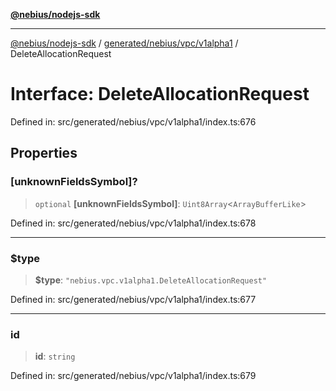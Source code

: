 [**@nebius/nodejs-sdk**](../../../../../README.md)

---

[@nebius/nodejs-sdk](../../../../../README.md) / [generated/nebius/vpc/v1alpha1](../README.md) / DeleteAllocationRequest

# Interface: DeleteAllocationRequest

Defined in: src/generated/nebius/vpc/v1alpha1/index.ts:676

## Properties

### \[unknownFieldsSymbol\]?

> `optional` **\[unknownFieldsSymbol\]**: `Uint8Array`\<`ArrayBufferLike`\>

Defined in: src/generated/nebius/vpc/v1alpha1/index.ts:678

---

### $type

> **$type**: `"nebius.vpc.v1alpha1.DeleteAllocationRequest"`

Defined in: src/generated/nebius/vpc/v1alpha1/index.ts:677

---

### id

> **id**: `string`

Defined in: src/generated/nebius/vpc/v1alpha1/index.ts:679
